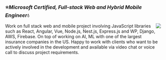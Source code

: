 ### ⭐_Microsoft Certified, Full-stack Web and Hybrid Mobile Engineer_💧

<img align="right" src="https://github-readme-stats.vercel.app/api?username=miko-engr&show_icons=true&icon_color=0366d6&text_color=24292e&bg_color=ffffff&hide_title=true" />
 
Work on full stack web and mobile project involving JavaScript libraries such as React, Angular, Vue, Node.js, Nest.js, Express.js and WP, Django, AWS, Firebase. On top of working on AI, ML with one of the largest insurance companies in the US.
Happy to work with clients who want to be actively involved in the development and available via video chat or voice call to discuss project requirements.



